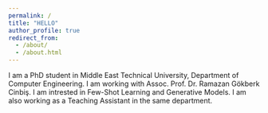 ```yaml
---
permalink: /
title: "HELLO"
author_profile: true
redirect_from: 
  - /about/
  - /about.html
---
```


I am a PhD student in Middle East Technical University, Department of Computer Engineering. I am working with Assoc. Prof. Dr. Ramazan Gökberk Cinbiş. I am intrested in Few-Shot Learning and Generative Models. I am also working as a Teaching Assistant in the same department.
